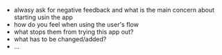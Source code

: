 - alwasy ask for negative feedback and what is the main concern about starting usin the app
- how do you feel when using the user's flow
- what stops them from trying this app out?
- what has to be changed/added?
- ...